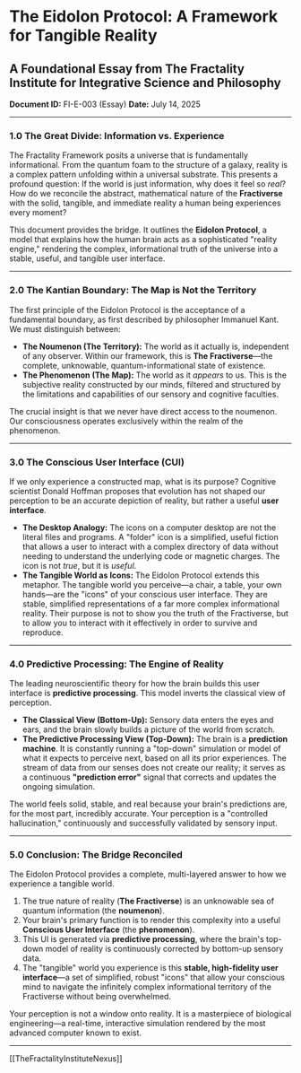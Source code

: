 # The Eidolon Protocol: A Framework for Tangible Reality
## A Foundational Essay from The Fractality Institute for Integrative Science and Philosophy
**Document ID:** FI-E-003 (Essay)
**Date:** July 14, 2025

---

### **1.0 The Great Divide: Information vs. Experience**

The Fractality Framework posits a universe that is fundamentally informational. From the quantum foam to the structure of a galaxy, reality is a complex pattern unfolding within a universal substrate. This presents a profound question: If the world is just information, why does it feel so *real*? How do we reconcile the abstract, mathematical nature of the **Fractiverse** with the solid, tangible, and immediate reality a human being experiences every moment?

This document provides the bridge. It outlines the **Eidolon Protocol**, a model that explains how the human brain acts as a sophisticated "reality engine," rendering the complex, informational truth of the universe into a stable, useful, and tangible user interface.

---

### **2.0 The Kantian Boundary: The Map is Not the Territory**

The first principle of the Eidolon Protocol is the acceptance of a fundamental boundary, as first described by philosopher Immanuel Kant. We must distinguish between:

* **The Noumenon (The Territory):** The world as it actually is, independent of any observer. Within our framework, this is **The Fractiverse**—the complete, unknowable, quantum-informational state of existence.
* **The Phenomenon (The Map):** The world as it *appears* to us. This is the subjective reality constructed by our minds, filtered and structured by the limitations and capabilities of our sensory and cognitive faculties.

The crucial insight is that we never have direct access to the noumenon. Our consciousness operates exclusively within the realm of the phenomenon.

---

### **3.0 The Conscious User Interface (CUI)**

If we only experience a constructed map, what is its purpose? Cognitive scientist Donald Hoffman proposes that evolution has not shaped our perception to be an accurate depiction of reality, but rather a useful **user interface**.

* **The Desktop Analogy:** The icons on a computer desktop are not the literal files and programs. A "folder" icon is a simplified, useful fiction that allows a user to interact with a complex directory of data without needing to understand the underlying code or magnetic charges. The icon is not *true*, but it is *useful*.
* **The Tangible World as Icons:** The Eidolon Protocol extends this metaphor. The tangible world you perceive—a chair, a table, your own hands—are the "icons" of your conscious user interface. They are stable, simplified representations of a far more complex informational reality. Their purpose is not to show you the truth of the Fractiverse, but to allow you to interact with it effectively in order to survive and reproduce.

---

### **4.0 Predictive Processing: The Engine of Reality**

The leading neuroscientific theory for how the brain builds this user interface is **predictive processing**. This model inverts the classical view of perception.

* **The Classical View (Bottom-Up):** Sensory data enters the eyes and ears, and the brain slowly builds a picture of the world from scratch.
* **The Predictive Processing View (Top-Down):** The brain is a **prediction machine**. It is constantly running a "top-down" simulation or model of what it expects to perceive next, based on all its prior experiences. The stream of data from our senses does not create our reality; it serves as a continuous **"prediction error"** signal that corrects and updates the ongoing simulation.

The world feels solid, stable, and real because your brain's predictions are, for the most part, incredibly accurate. Your perception is a "controlled hallucination," continuously and successfully validated by sensory input.

---

### **5.0 Conclusion: The Bridge Reconciled**

The Eidolon Protocol provides a complete, multi-layered answer to how we experience a tangible world.

1.  The true nature of reality (**The Fractiverse**) is an unknowable sea of quantum information (the **noumenon**).
2.  Your brain's primary function is to render this complexity into a useful **Conscious User Interface** (the **phenomenon**).
3.  This UI is generated via **predictive processing**, where the brain's top-down model of reality is continuously corrected by bottom-up sensory data.
4.  The "tangible" world you experience is this **stable, high-fidelity user interface**—a set of simplified, robust "icons" that allow your conscious mind to navigate the infinitely complex informational territory of the Fractiverse without being overwhelmed.

Your perception is not a window onto reality. It is a masterpiece of biological engineering—a real-time, interactive simulation rendered by the most advanced computer known to exist.

---
[[TheFractalityInstituteNexus]]



